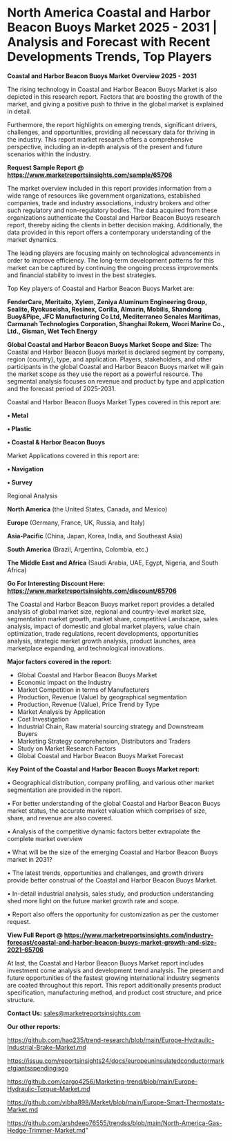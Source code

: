 # North America Coastal and Harbor Beacon Buoys Market 2025 - 2031 | Analysis and Forecast with Recent Developments Trends, Top Players

<Strong> Coastal and Harbor Beacon Buoys Market Overview 2025 - 2031</strong>

The rising technology in Coastal and Harbor Beacon Buoys Market is also depicted in this research report. Factors that are boosting the growth of the market, and giving a positive push to thrive in the global market is explained in detail.

Furthermore, the report highlights on emerging trends, significant drivers, challenges, and opportunities, providing all necessary data for thriving in the industry. This report market research offers a comprehensive perspective, including an in-depth analysis of the present and future scenarios within the industry.

<strong>Request Sample Report @ <a href=https://www.marketreportsinsights.com/sample/65706>https://www.marketreportsinsights.com/sample/65706</a></strong>

The market overview included in this report provides information from a wide range of resources like government organizations, established companies, trade and industry associations, industry brokers and other such regulatory and non-regulatory bodies. The data acquired from these organizations authenticate the Coastal and Harbor Beacon Buoys research report, thereby aiding the clients in better decision making. Additionally, the data provided in this report offers a contemporary understanding of the market dynamics.

The leading players are focusing mainly on technological advancements in order to improve efficiency. The long-term development patterns for this market can be captured by continuing the ongoing process improvements and financial stability to invest in the best strategies.

Top Key players of Coastal and Harbor Beacon Buoys Market are:

<strong>FenderCare, Meritaito, Xylem, Zeniya Aluminum Engineering Group, Sealite, Ryokuseisha, Resinex, Corilla, Almarin, Mobilis, Shandong Buoy&Pipe, JFC Manufacturing Co Ltd, Mediterraneo Senales Maritimas, Carmanah Technologies Corporation, Shanghai Rokem, Woori Marine Co., Ltd., Gisman, Wet Tech Energy</strong>

<strong><b>Global Coastal and Harbor Beacon Buoys Market Scope and Size:</b></strong>
The Coastal and Harbor Beacon Buoys market is declared segment by company, region (country), type, and application. Players, stakeholders, and other participants in the global Coastal and Harbor Beacon Buoys market will gain the market scope as they use the report as a powerful resource. The segmental analysis focuses on revenue and product by type and application and the forecast period of 2025-2031.

Coastal and Harbor Beacon Buoys Market Types covered in this report are:

<strong>• Metal

• Plastic

• Coastal & Harbor Beacon Buoys</strong>

Market Applications covered in this report are:

<strong>• Navigation

• Survey</strong> 

Regional Analysis

<strong>North America</strong> (the United States, Canada, and Mexico)

<strong>Europe</strong> (Germany, France, UK, Russia, and Italy)

<strong>Asia-Pacific</strong> (China, Japan, Korea, India, and Southeast Asia)

<strong>South America</strong> (Brazil, Argentina, Colombia, etc.)

<strong>The Middle East and Africa</strong> (Saudi Arabia, UAE, Egypt, Nigeria, and South Africa)

<strong>Go For Interesting Discount Here: <a href=https://www.marketreportsinsights.com/discount/65706>https://www.marketreportsinsights.com/discount/65706</a></strong>

The Coastal and Harbor Beacon Buoys market report provides a detailed analysis of global market size, regional and country-level market size, segmentation market growth, market share, competitive Landscape, sales analysis, impact of domestic and global market players, value chain optimization, trade regulations, recent developments, opportunities analysis, strategic market growth analysis, product launches, area marketplace expanding, and technological innovations.

<strong><b>Major factors covered in the report:</b></strong>
<ul>
  <li>Global Coastal and Harbor Beacon Buoys Market </li>
  <li>Economic Impact on the Industry</li>
  <li>Market Competition in terms of Manufacturers</li>
  <li>Production, Revenue (Value) by geographical segmentation</li>
  <li>Production, Revenue (Value), Price Trend by Type</li>
  <li>Market Analysis by Application</li>
  <li>Cost Investigation</li>
  <li>Industrial Chain, Raw material sourcing strategy and Downstream Buyers</li>
  <li>Marketing Strategy comprehension, Distributors and Traders</li>
  <li>Study on Market Research Factors</li>
  <li>Global Coastal and Harbor Beacon Buoys Market Forecast</li>
</ul>

<strong><b>Key Point of the Coastal and Harbor Beacon Buoys Market report:</b></strong>

• Geographical distribution, company profiling, and various other market segmentation are provided in the report.

• For better understanding of the global Coastal and Harbor Beacon Buoys market status, the accurate market valuation which comprises of size, share, and revenue are also covered.

• Analysis of the competitive dynamic factors better extrapolate the complete market overview

• What will be the size of the emerging Coastal and Harbor Beacon Buoys market in 2031?

• The latest trends, opportunities and challenges, and growth drivers provide better construal of the Coastal and Harbor Beacon Buoys Market.

• In-detail industrial analysis, sales study, and production understanding shed more light on the future market growth rate and scope.

• Report also offers the opportunity for customization as per the customer request.

<strong><b>View Full Report @ <a href=https://www.marketreportsinsights.com/industry-forecast/coastal-and-harbor-beacon-buoys-market-growth-and-size-2021-65706>https://www.marketreportsinsights.com/industry-forecast/coastal-and-harbor-beacon-buoys-market-growth-and-size-2021-65706</a></b></strong>


At last, the Coastal and Harbor Beacon Buoys Market report includes investment come analysis and development trend analysis. The present and future opportunities of the fastest growing international industry segments are coated throughout this report. This report additionally presents product specification, manufacturing method, and product cost structure, and price structure.

<strong>Contact Us:</strong>
sales@marketreportsinsights.com

<strong>Our other reports:</strong>

<a href=https://github.com/haq235/trend-research/blob/main/Europe-Hydraulic-Industrial-Brake-Market.md>https://github.com/haq235/trend-research/blob/main/Europe-Hydraulic-Industrial-Brake-Market.md</a>

<a href=https://issuu.com/reportsinsights24/docs/europeuninsulatedconductormarketgiantsspendingisgo>https://issuu.com/reportsinsights24/docs/europeuninsulatedconductormarketgiantsspendingisgo</a>

<a href=https://github.com/cargo4256/Marketing-trend/blob/main/Europe-Hydraulic-Torque-Market.md>https://github.com/cargo4256/Marketing-trend/blob/main/Europe-Hydraulic-Torque-Market.md</a>

<a href=https://github.com/vibha898/Market/blob/main/Europe-Smart-Thermostats-Market.md>https://github.com/vibha898/Market/blob/main/Europe-Smart-Thermostats-Market.md</a>

<a href=https://github.com/arshdeep76555/trendss/blob/main/North-America-Gas-Hedge-Trimmer-Market.md>https://github.com/arshdeep76555/trendss/blob/main/North-America-Gas-Hedge-Trimmer-Market.md</a>"
